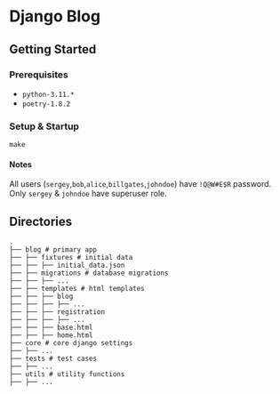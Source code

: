 # Django Blog

## Getting Started

### Prerequisites

* `python-3.11.*`
* `poetry-1.8.2`

### Setup & Startup

`make`

#### Notes

All users (`sergey`,`bob`,`alice`,`billgates`,`johndoe`) have `!Q@W#E$R` password.
Only `sergey` & `johndoe` have superuser role.

## Directories

```plaintext
.
├── blog # primary app
├── ├── fixtures # initial data
├── ├── ├── initial_data.json
├── ├── migrations # database migrations
├── ├── ├── ...
├── ├── templates # html templates
├── ├── ├── blog
├── ├── ├── ├── ...
├── ├── ├── registration
├── ├── ├── ├── ...
├── ├── ├── base.html
├── ├── ├── home.html
├── core # core django settings
├── ├── ...
├── tests # test cases
├── ├── ...
├── utils # utility functions
├── ├── ...
```
